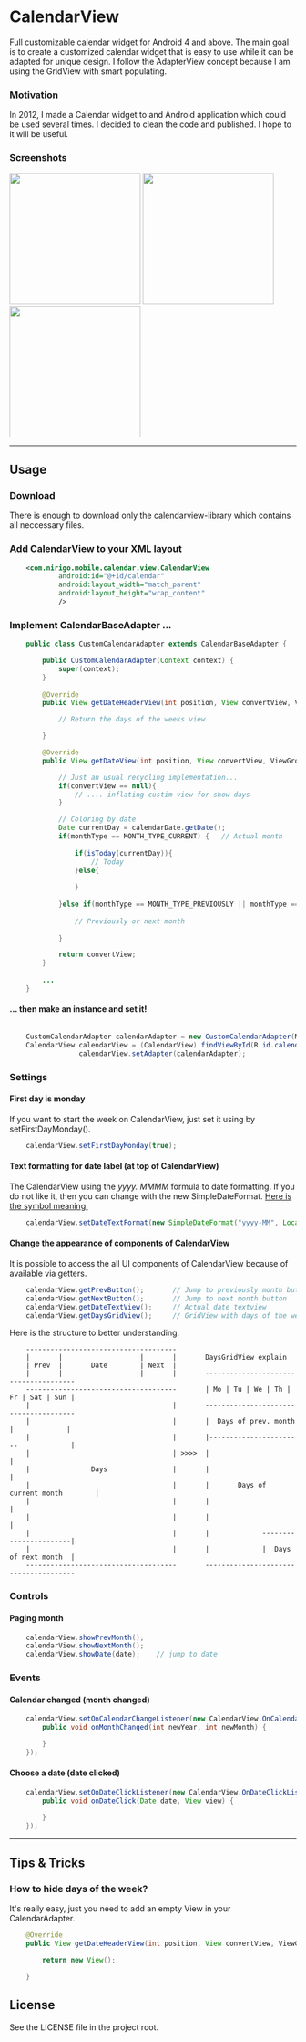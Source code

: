 # CalendarView
Full customizable calendar widget for Android 4 and above. The main goal is to create a customized 
calendar widget that is easy to use while it can be adapted for unique design. I follow the 
AdapterView concept because I am using the GridView with smart populating.

### Motivation
In 2012, I made a Calendar widget to and Android application which could be used several times. I decided to
clean the code and published. I hope to it will be useful.

### Screenshots
<img src="https://github.com/siczmj/calendar/blob/master/screenshots/calendar_example_1.jpg" width="230" />
<img src="https://github.com/siczmj/calendar/blob/master/screenshots/calendar_example_2.jpg" width="230" />
<img src="https://github.com/siczmj/calendar/blob/master/screenshots/calendar_example_3.jpg" width="230" />

------

## Usage

### Download
There is enough to download only the calendarview-library which contains all neccessary files.


### Add CalendarView to your XML layout
```xml
    <com.nirigo.mobile.calendar.view.CalendarView
            android:id="@+id/calendar"
            android:layout_width="match_parent"
            android:layout_height="wrap_content"
            />
```

### Implement CalendarBaseAdapter ...
```java
    public class CustomCalendarAdapter extends CalendarBaseAdapter {

        public CustomCalendarAdapter(Context context) {
            super(context);
        }
        
        @Override
        public View getDateHeaderView(int position, View convertView, ViewGroup parent, CalendarDateHeader calendarDate) {

            // Return the days of the weeks view

        }

        @Override
        public View getDateView(int position, View convertView, ViewGroup parent, CalendarDate calendarDate, int monthType) {

            // Just an usual recycling implementation...
            if(convertView == null){
                // .... inflating custim view for show days
            }

            // Coloring by date
            Date currentDay = calendarDate.getDate();
            if(monthType == MONTH_TYPE_CURRENT) {   // Actual month
                
                if(isToday(currentDay)){
                    // Today
                }else{                    
                    
                }
                
            }else if(monthType == MONTH_TYPE_PREVIOUSLY || monthType == MONTH_TYPE_NEXT) {
                
                // Previously or next month
                
            }

            return convertView;
        }
        
        ...
    }

```

#### ... then make an instance and set it!
```java

    CustomCalendarAdapter calendarAdapter = new CustomCalendarAdapter(MainActivity.this);
    CalendarView calendarView = (CalendarView) findViewById(R.id.calendar);
                 calendarView.setAdapter(calendarAdapter);

```


### Settings

#### First day is monday
If you want to start the week on CalendarView, just set it using by setFirstDayMonday().

```java
    calendarView.setFirstDayMonday(true);
```

#### Text formatting for date label (at top of CalendarView)
The CalendarView using the _yyyy. MMMM_ formula to date formatting. If you do not like it, then you 
can change with the new SimpleDateFormat. [Here is the symbol meaning.](http://developer.android.com/reference/java/text/SimpleDateFormat.html)
```java
    calendarView.setDateTextFormat(new SimpleDateFormat("yyyy-MM", Locale.getDefault()));
```

#### Change the appearance of components of CalendarView
It is possible to access the all UI components of CalendarView because of available via getters.

```java
    calendarView.getPrevButton();       // Jump to previously month button
    calendarView.getNextButton();       // Jump to next month button
    calendarView.getDateTextView();     // Actual date textview
    calendarView.getDaysGridView();     // GridView with days of the week and other days
```
Here is the structure to better understanding.
```text
    -------------------------------------
    |       |                   |       |       DaysGridView explain
    | Prev  |       Date        | Next  |
    |       |                   |       |       --------------------------------------
    -------------------------------------       | Mo | Tu | We | Th | Fr | Sat | Sun |
    |                                   |       --------------------------------------
    |                                   |       |  Days of prev. month |             |
    |                                   |       |-----------------------             |
    |                                   | >>>>  |                                    |
    |               Days                |       |                                    |
    |                                   |       |       Days of current month        |
    |                                   |       |                                    |
    |                                   |       |                                    |
    |                                   |       |             -----------------------|
    |                                   |       |             |  Days of next month  |
    -------------------------------------       --------------------------------------
````

### Controls

#### Paging month
```java
    calendarView.showPrevMonth();
    calendarView.showNextMonth();
    calendarView.showDate(date);    // jump to date
```


### Events

#### Calendar changed (month changed)
```java
    calendarView.setOnCalendarChangeListener(new CalendarView.OnCalendarChangeListener() {
        public void onMonthChanged(int newYear, int newMonth) {

        }
    });
```

#### Choose a date (date clicked)
```java
    calendarView.setOnDateClickListener(new CalendarView.OnDateClickListener() {
        public void onDateClick(Date date, View view) {

        }
    });
```

------

## Tips & Tricks

### How to hide days of the week?
It's really easy, just you need to add an empty View in your CalendarAdapter.

```java
    @Override
    public View getDateHeaderView(int position, View convertView, ViewGroup parent, CalendarDateHeader calendarDate) {

        return new View();

    }
```


## License
See the LICENSE file in the project root.